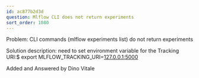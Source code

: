 ```yaml
---
id: ac877b2d3d
question: Mlflow CLI does not return experiments
sort_order: 1080
---
```


Problem: CLI commands (mlflow experiments list) do not return experiments

Solution description: need to set environment variable for the Tracking URI:$ export MLFLOW_TRACKING_URI=[127.0.0.1:5000](http://127.0.0.1:5000)

Added and Answered by Dino Vitale

